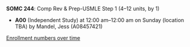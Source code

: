 **SOMC 244**: Comp Rev & Prep-USMLE Step 1 (4–12 units, by 1)

- **A00** (Independent Study) at 12:00 am–12:00 am on Sunday (location TBA) by Mandel, Jess (A08457421)

[Enrollment numbers over time](./SOMC244.tsv)
